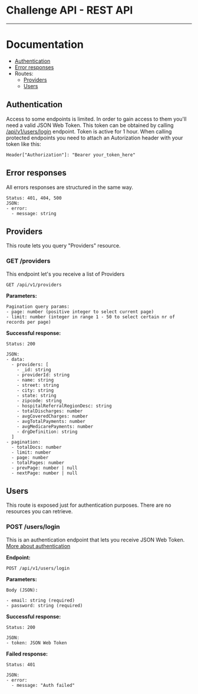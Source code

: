 # Challenge API - REST API

---

# Documentation

- [Authentication](#authentication)
- [Error responses](#error-responses)
- Routes:
  - [Providers](#providers)
  - [Users](#users)

## Authentication

Access to some endpoints is limited. In order to gain access to them you'll need a valid JSON Web Token. This token can be obtained by calling [/api/v1/users/login](#post-userslogin) endpoint. Token is active for 1 hour. When calling protected endpoints you need to attach an Autorization header with your token like this:

```
Header["Authorization"]: "Bearer your_token_here"
```

## Error responses

All errors responses are structured in the same way.

```
Status: 401, 404, 500
JSON:
- error:
  - message: string
```

## Providers

This route lets you query "Providers" resource.

### GET /providers

This endpoint let's you receive a list of Providers

```
GET /api/v1/providers
```

**Parameters:**

```
Pagination query params:
- page: number (positive integer to select current page)
- limit: number (integer in range 1 - 50 to select certain nr of records per page)
```

**Successful response:**

```
Status: 200

JSON:
- data:
  - providers: [
    - _id: string
    - providerId: string
    - name: string
    - street: string
    - city: string
    - state: string
    - zipcode: string
    - hospitalReferralRegionDesc: string
    - totalDischarges: number
    - avgCoveredCharges: number
    - avgTotalPayments: number
    - avgMedicarePayments: number
    - drgDefinition: string
  ]
- pagination:
  - totalDocs: number
  - limit: number
  - page: number
  - totalPages: number
  - prevPage: number | null
  - nextPage: number | null

```

## Users

This route is exposed just for authentication purposes. There are no resources you can retrieve.

### POST /users/login

This is an authentication endpoint that lets you receive JSON Web Token. [More about authentication](#authentication)

**Endpoint:**

```
POST /api/v1/users/login
```

**Parameters:**

```
Body (JSON):

- email: string (required)
- password: string (required)
```

**Successful response:**

```
Status: 200

JSON:
- token: JSON Web Token
```

**Failed response:**

```
Status: 401

JSON:
- error:
  - message: "Auth failed"
```
